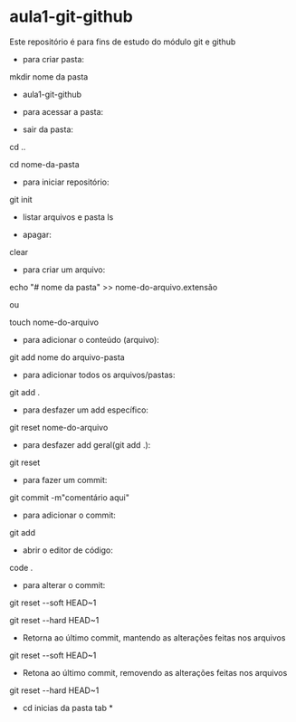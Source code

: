 # aula1-git-github
Este repositório é para fins de estudo do módulo git e github
- para criar pasta: 

mkdir nome da pasta

- aula1-git-github

- para acessar a pasta:

- sair da pasta:

cd ..

cd nome-da-pasta

- para iniciar repositório:

git init

- listar arquivos e pasta
ls

- apagar:

clear

- para criar um arquivo:

echo "# nome da pasta" >> nome-do-arquivo.extensão

ou

touch nome-do-arquivo

- para adicionar o conteúdo (arquivo):

git add nome do arquivo-pasta 

- para adicionar todos os arquivos/pastas:

git add . 

- para desfazer um add específico:

git reset nome-do-arquivo

- para desfazer add geral(git add .):

git reset

- para fazer um commit:

git commit -m"comentário aqui"

- para adicionar o commit:

git add

- abrir o editor de código:

code . 

- para alterar o commit:

git reset --soft HEAD~1



git reset --hard HEAD~1
 


- Retorna ao último commit, mantendo as alterações feitas nos arquivos

git reset --soft HEAD~1

- Retona ao último commit, removendo as alterações feitas nos arquivos

git reset --hard HEAD~1


* cd inicias da pasta tab *

